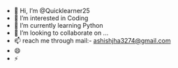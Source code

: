 - 👋 Hi, I’m @Quicklearner25
- 👀 I’m interested in Coding 
- 🌱 I’m currently learning Python
- 💞️ I’m looking to collaborate on ...
- 📫 reach me through mail:- ashishjha3274@gmail.com
- 😄 
- ⚡
<!---
Quicklearner25/Quicklearner25 is a ✨ special ✨ repository because its `README.md` (this file) appears on your GitHub profile.
You can click the Preview link to take a look at your changes.
--->
